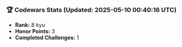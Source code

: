 ### 🏆 Codewars Stats (Updated: 2025-05-10 00:40:16 UTC)

- **Rank:** 8 kyu
- **Honor Points:** 3
- **Completed Challenges:** 1
